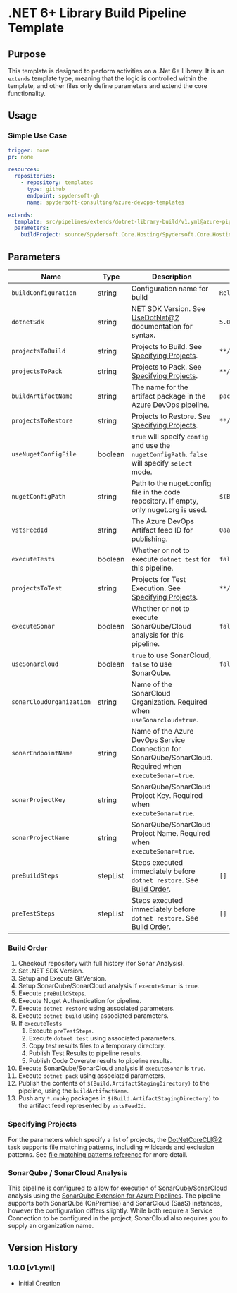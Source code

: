 # .NET 6+ Library Build Pipeline Template

## Purpose

This template is designed to perform activities on a .Net 6+ Library. It is an `extends` template type, meaning that the logic is controlled within the template, and other files only define parameters and extend the core functionality.

## Usage

### Simple Use Case

```yaml
trigger: none
pr: none

resources:
  repositories:
    - repository: templates
      type: github
      endpoint: spydersoft-gh
      name: spydersoft-consulting/azure-devops-templates

extends:
  template: src/pipelines/extends/dotnet-library-build/v1.yml@azure-pipelines
  parameters:
    buildProject: source/Spydersoft.Core.Hosting/Spydersoft.Core.Hosting.csproj
```

## Parameters

| Name                     | Type     | Description                                                                                              | Default Value                                   |
| ------------------------ | -------- | -------------------------------------------------------------------------------------------------------- | ----------------------------------------------- |
| `buildConfiguration`     | string   | Configuration name for build                                                                             | `Release`                                       |
| `dotnetSdk`              | string   | NET SDK Version. See [UseDotNet@2][1] documentation for syntax.                                          | `5.0.x`                                         |
| `projectsToBuild`        | string   | Projects to Build. See [Specifying Projects](#specifying-projects).                                      | `**/*.csproj`                                   |
| `projectsToPack`         | string   | Projects to Pack. See [Specifying Projects](#specifying-projects).                                       | `**/*.csproj`                                   |
| `buildArtifactName`      | string   | The name for the artifact package in the Azure DevOps pipeline.                                          | `packages`                                      |
| `projectsToRestore`      | string   | Projects to Restore. See [Specifying Projects](#specifying-projects).                                    | `**/*.csproj`                                   |
| `useNugetConfigFile`     | boolean  | `true` will specify `config` and use the `nugetConfigPath`. `false` will specify `select` mode.          |
| `nugetConfigPath`        | string   | Path to the nuget.config file in the code repository. If empty, only nuget.org is used.                  | `$(Build.SourcesDirectory)/source/nuget.config` |
| `vstsFeedId`             | string   | The Azure DevOps Artifact feed ID for publishing.                                                        | `0aa0c07a-38e6-4fad-ab6f-7aa010d18aeb`          |
| `executeTests`           | boolean  | Whether or not to execute `dotnet test` for this pipeline.                                               | `false`                                         |
| `projectsToTest`         | string   | Projects for Test Execution. See [Specifying Projects](#specifying-projects).                            | `**/*.UnitTests/*.csproj`                       |
| `executeSonar`           | boolean  | Whether or not to execute SonarQube/Cloud analysis for this pipeline.                                    | `false`                                         |
| `useSonarcloud`          | boolean  | `true` to use SonarCloud, `false` to use SonarQube.                                                      | `false`                                         |
| `sonarCloudOrganization` | string   | Name of the SonarCloud Organization. Required when `useSonarcloud=true`.                                 |                                                 |
| `sonarEndpointName`      | string   | Name of the Azure DevOps Service Connection for SonarQube/SonarCloud. Required when `executeSonar=true`. |                                                 |
| `sonarProjectKey`        | string   | SonarQube/SonarCloud Project Key. Required when `executeSonar=true`.                                     |
| `sonarProjectName`       | string   | SonarQube/SonarCloud Project Name. Required when `executeSonar=true`.                                    |                                                 |
| `preBuildSteps`          | stepList | Steps executed immediately before `dotnet restore`. See [Build Order](#build-order).                     | `[]`                                            |
| `preTestSteps`           | stepList | Steps executed immediately before `dotnet restore`. See [Build Order](#build-order).                     | `[]`                                            |

### Build Order

1. Checkout repository with full history (for Sonar Analysis).
2. Set .NET SDK Version.
3. Setup and Execute GitVersion.
4. Setup SonarQube/SonarCloud analysis if `executeSonar` is `true`.
5. Execute `preBuildSteps`.
6. Execute Nuget Authentication for pipeline.
7. Execute `dotnet restore` using associated parameters.
8. Execute `dotnet build` using associated parameters.
9. If `executeTests`
   1. Execute `preTestSteps`.
   2. Execute `dotnet test` using associated parameters.
   3. Copy test results files to a temporary directory.
   4. Publish Test Results to pipeline results.
   5. Publish Code Coverate results to pipeline results.
10. Execute SonarQube/SonarCloud analysis if `executeSonar` is `true`.
11. Execute `dotnet pack` using associated parameters.
12. Publish the contents of `$(Build.ArtifactStagingDirectory)` to the pipeline, using the `buildArtifactName`.
13. Push any `*.nupkg` packages in `$(Build.ArtifactStagingDirectory)` to the artifact feed represented by `vstsFeedId`.

### Specifying Projects

For the parameters which specify a list of projects, the [DotNetCoreCLI@2][2] task supports file matching patterns, including wildcards and exclusion patterns. See [file matching patterns reference][3] for more detail.

### SonarQube / SonarCloud Analysis

This pipeline is configured to allow for execution of SonarQube/SonarCloud analysis using the [SonarQube Extension for Azure Pipelines][4]. The pipeline supports both SonarQube (OnPremise) and SonarCloud (SaaS) instances, however the configuration differs slightly. While both require a Service Connection to be configured in the project, SonarCloud also requires you to supply an organization name.

## Version History

### 1.0.0 \[v1.yml\]

- Initial Creation

[1]: https://learn.microsoft.com/en-us/azure/devops/pipelines/tasks/reference/use-dotnet-v2?view=azure-pipelines "UseDotNet@2 Documentation"
[2]: https://learn.microsoft.com/en-us/azure/devops/pipelines/tasks/reference/dotnet-core-cli-v2?view=azure-pipelines "DotNetCoreCLI@2 Documentation"
[3]: https://learn.microsoft.com/en-us/azure/devops/pipelines/tasks/file-matching-patterns?view=azure-devops "File matching patterns reference"
[4]: https://marketplace.visualstudio.com/items?itemName=SonarSource.sonarqube "SonarQube Extension for Azure Pipelines"
